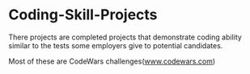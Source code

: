 # Coding-Skill-Projects
There projects are completed projects that demonstrate coding ability similar to the tests some employers give to potential candidates.

Most of these are CodeWars challenges(www.codewars.com)
